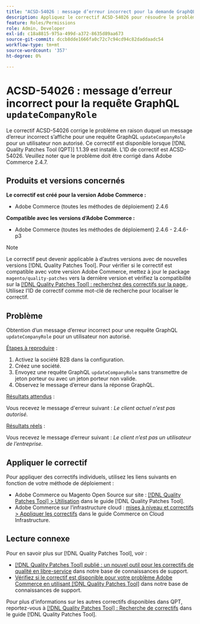 ```yaml
---
title: "ACSD-54026 : message d’erreur incorrect pour la demande GraphQL updateCompanyRole"
description: Appliquez le correctif ACSD-54026 pour résoudre le problème Adobe Commerce en raison duquel un message d’erreur incorrect s’affiche pour une requête updateCompanyRole GraphQL pour un utilisateur non autorisé.
feature: Roles/Permissions
role: Admin, Developer
exl-id: c18a8815-975a-499d-a372-8635d89aa673
source-git-commit: dccb8dde1666fa0c72c7c94cd94c82daddaadc54
workflow-type: tm+mt
source-wordcount: '357'
ht-degree: 0%

---
```


# ACSD-54026 : message d’erreur incorrect pour la requête GraphQL `updateCompanyRole`

Le correctif ACSD-54026 corrige le problème en raison duquel un message d’erreur incorrect s’affiche pour une requête GraphQL `updateCompanyRole` pour un utilisateur non autorisé. Ce correctif est disponible lorsque [!DNL Quality Patches Tool (QPT)] 1.1.39 est installé. L’ID de correctif est ACSD-54026. Veuillez noter que le problème doit être corrigé dans Adobe Commerce 2.4.7.

## Produits et versions concernés

**Le correctif est créé pour la version Adobe Commerce :**

* Adobe Commerce (toutes les méthodes de déploiement) 2.4.6

**Compatible avec les versions d’Adobe Commerce :**

* Adobe Commerce (toutes les méthodes de déploiement) 2.4.6 - 2.4.6-p3

>[!NOTE]
>
>Le correctif peut devenir applicable à d’autres versions avec de nouvelles versions [!DNL Quality Patches Tool]. Pour vérifier si le correctif est compatible avec votre version Adobe Commerce, mettez à jour le package `magento/quality-patches` vers la dernière version et vérifiez la compatibilité sur la [[!DNL Quality Patches Tool] : recherchez des correctifs sur la page ](https://experienceleague.adobe.com/tools/commerce-quality-patches/index.html). Utilisez l’ID de correctif comme mot-clé de recherche pour localiser le correctif.

## Problème

Obtention d’un message d’erreur incorrect pour une requête GraphQL `updateCompanyRole` pour un utilisateur non autorisé.

<u>Étapes à reproduire</u> :

1. Activez la société B2B dans la configuration.
1. Créez une société.
1. Envoyez une requête GraphQL `updateCompanyRole` sans transmettre de jeton porteur ou avec un jeton porteur non valide.
1. Observez le message d’erreur dans la réponse GraphQL.

<u>Résultats attendus</u> :

Vous recevez le message d&#39;erreur suivant : *Le client actuel n&#39;est pas autorisé.*

<u>Résultats réels</u> :

Vous recevez le message d’erreur suivant : *Le client n’est pas un utilisateur de l’entreprise.*

## Appliquer le correctif

Pour appliquer des correctifs individuels, utilisez les liens suivants en fonction de votre méthode de déploiement :

* Adobe Commerce ou Magento Open Source sur site : [[!DNL Quality Patches Tool] > Utilisation](https://experienceleague.adobe.com/docs/commerce-operations/tools/quality-patches-tool/usage.html) dans le guide [!DNL Quality Patches Tool].
* Adobe Commerce sur l’infrastructure cloud : [mises à niveau et correctifs > Appliquer les correctifs](https://experienceleague.adobe.com/docs/commerce-cloud-service/user-guide/develop/upgrade/apply-patches.html) dans le guide Commerce on Cloud Infrastructure.

## Lecture connexe

Pour en savoir plus sur [!DNL Quality Patches Tool], voir :

* [[!DNL Quality Patches Tool] publié : un nouvel outil pour les correctifs de qualité en libre-service](/help/announcements/adobe-commerce-announcements/magento-quality-patches-released-new-tool-to-self-serve-quality-patches.md) dans notre base de connaissances de support.
* [Vérifiez si le correctif est disponible pour votre problème Adobe Commerce en utilisant  [!DNL Quality Patches Tool]](/help/support-tools/patches-available-in-qpt-tool/check-patch-for-magento-issue-with-magento-quality-patches.md) dans notre base de connaissances de support.

Pour plus d&#39;informations sur les autres correctifs disponibles dans QPT, reportez-vous à [[!DNL Quality Patches Tool] : Recherche de correctifs](https://experienceleague.adobe.com/tools/commerce-quality-patches/index.html) dans le guide [!DNL Quality Patches Tool].
